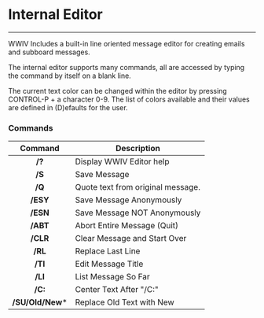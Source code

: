 # Internal Editor
***

WWIV Includes a built-in line oriented message editor for creating
emails and subboard messages.  

The internal editor supports many commands, all are accessed by typing
the command by itself on a blank line.

The current text color can be changed within the editor by pressing
CONTROL-P + a character 0-9.  The list of colors available
and their values are defined in (D)efaults for the user.

### Commands

Command | Description
:---: | ---
**/?** | Display WWIV Editor help
**/S** | Save Message
**/Q** | Quote text from original message.
**/ESY** | Save Message Anonymously
**/ESN** | Save Message NOT Anonymously
**/ABT** | Abort Entire Message (Quit)
**/CLR** | Clear Message and Start Over
**/RL** | Replace Last Line
**/TI** | Edit Message Title
**/LI** | List Message So Far
**/C:** | Center Text After "/C:"
**/SU/Old/New*** | Replace Old Text with New



